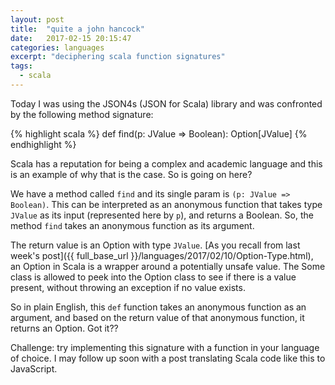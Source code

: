 ```yaml
---
layout: post
title:  "quite a john hancock"
date:   2017-02-15 20:15:47
categories: languages
excerpt: "deciphering scala function signatures"
tags:
  - scala
---
```


Today I was using the JSON4s (JSON for Scala) library and was confronted by the following method signature:

{% highlight scala %}
def find(p: JValue => Boolean): Option[JValue]
{% endhighlight %}

Scala has a reputation for being a complex and academic language and this is an example of why that is the case.  So is going on here?

We have a method called `find` and its single param is `(p: JValue => Boolean)`.  This can be interpreted as an anonymous function that takes type `JValue` as its input (represented here by `p`), and returns a Boolean.  So, the method `find` takes an anonymous function as its argument.

The return value is an Option with type `JValue`.  [As you recall from last week's post]({{ full_base_url }}/languages/2017/02/10/Option-Type.html), an Option in Scala is a wrapper around a potentially unsafe value.  The Some class is allowed to peek into the Option class to see if there is a value present, without throwing an exception if no value exists.

So in plain English, this `def` function takes an anonymous function as an argument, and based on the return value of that anonymous function, it returns an Option.  Got it??

Challenge: try implementing this signature with a function in your language of choice.  I may follow up soon with a post translating Scala code like this to JavaScript.
